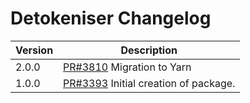 # Detokeniser Changelog

| Version | Description |
|---------|-------------|
| 2.0.0  | [PR#3810](https://github.com/bbc/psammead/pull/3810) Migration to Yarn |
| 1.0.0   | [PR#3393](https://github.com/BBC-News/psammead/pull/3393) Initial creation of package. |

